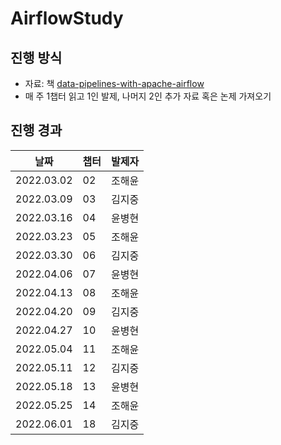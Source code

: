 # AirflowStudy

## 진행 방식

- 자료: 책 [data-pipelines-with-apache-airflow](https://www.manning.com/books/data-pipelines-with-apache-airflow)
- 매 주 1챕터 읽고 1인 발제, 나머지 2인 추가 자료 혹은 논제 가져오기

## 진행 경과

|    날짜   |   챕터   |   발제자   |
|     --    |   --     |    --     |
| 2022.03.02 |  02     |  조해윤   |
| 2022.03.09 |  03     |  김지중   |
| 2022.03.16 |  04     |  윤병현   |
| 2022.03.23 |  05     |  조해윤   |
| 2022.03.30 |  06     |  김지중   |
| 2022.04.06 |  07     |  윤병현   |
| 2022.04.13 |  08     |  조해윤   |
| 2022.04.20 |  09     |  김지중   |
| 2022.04.27 |  10     |  윤병현   |
| 2022.05.04 |  11     |  조해윤   |
| 2022.05.11 |  12     |  김지중   |
| 2022.05.18 |  13     |  윤병현   |
| 2022.05.25 |  14     |  조해윤   |
| 2022.06.01 |  18     |  김지중   |

